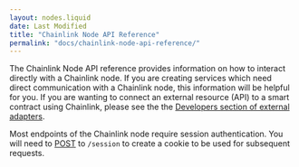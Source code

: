 ```yaml
---
layout: nodes.liquid
date: Last Modified
title: "Chainlink Node API Reference"
permalink: "docs/chainlink-node-api-reference/"
---
```

The Chainlink Node API reference provides information on how to interact directly with a Chainlink node. If you are creating services which need direct communication with a Chainlink node, this information will be helpful for you. If you are wanting to connect an external resource (API) to a smart contract using Chainlink, please see the the [Developers section of external adapters](../developers/).

Most endpoints of the Chainlink node require session authentication. You will need to [POST](ref:sessions) to `/session` to create a cookie to be used for subsequent requests.
